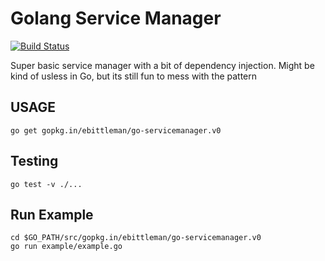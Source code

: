 # Golang Service Manager
[![Build Status](https://travis-ci.org/ebittleman/go-servicemanager.svg?branch=master)](https://travis-ci.org/ebittleman/go-servicemanager)

Super basic service manager with a bit of dependency injection. Might be kind of 
usless in Go, but its still fun to mess with the pattern

## USAGE

    go get gopkg.in/ebittleman/go-servicemanager.v0

## Testing

    go test -v ./...

## Run Example

    cd $GO_PATH/src/gopkg.in/ebittleman/go-servicemanager.v0
    go run example/example.go
